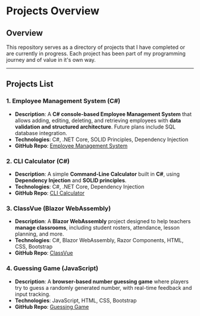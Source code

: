 # Projects Overview

## Overview
This repository serves as a directory of projects that I have completed or are currently in progress. Each project has been part of my programming journey and of value in it's own way.

---

## **Projects List**

### **1. Employee Management System (C#)**
- **Description**: A **C# console-based Employee Management System** that allows adding, editing, deleting, and retrieving employees with **data validation and structured architecture**. Future plans include SQL database integration.
- **Technologies**: C#, .NET Core, SOLID Principles, Dependency Injection
- **GitHub Repo**: [Employee Management System](https://github.com/MYOR-Mitchell/EmployeeManagementSystem) 

### **2. CLI Calculator (C#)**
- **Description**: A simple **Command-Line Calculator** built in **C#**, using **Dependency Injection** and **SOLID principles**.
- **Technologies**: C#, .NET Core, Dependency Injection
- **GitHub Repo**: [CLI Calculator](https://github.com/MYOR-Mitchell/CalcCLI_CSharp) 

### **3. ClassVue (Blazor WebAssembly)**
- **Description**: A **Blazor WebAssembly** project designed to help teachers **manage classrooms**, including student rosters, attendance, lesson planning, and more.
- **Technologies**: C#, Blazor WebAssembly, Razor Components, HTML, CSS, Bootstrap
- **GitHub Repo**: [ClassVue](https://github.com/MYOR-Mitchell/ClassVue) 

### **4. Guessing Game (JavaScript)**
- **Description**: A **browser-based number guessing game** where players try to guess a randomly generated number, with real-time feedback and input tracking.
- **Technologies**: JavaScript, HTML, CSS, Bootstrap
- **GitHub Repo**: [Guessing Game](https://github.com/MYOR-Mitchell/GuessingGame) 
